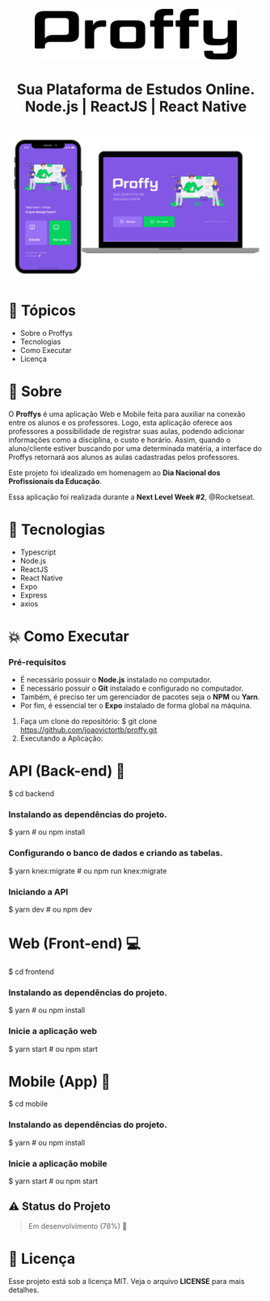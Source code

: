 
<p align="center">
  <img width="400" height="100" src="https://github.com/joaovictortb/Proffys/blob/main/assets/logo.svg">
</p>

<h1 align="center">Sua Plataforma de Estudos Online.<br>
  Node.js | ReactJS | React Native<h1>
  
  <p align="center">
  <img src="https://github.com/joaovictortb/Proffys/blob/main/assets/design.png">
</p>



 # :pencil: Tópicos
- Sobre o Proffys
- Tecnologias
- Como Executar
- Licença


#   🔖  Sobre
O **Proffys** é uma aplicação Web e Mobile feita para auxiliar na conexão entre os alunos e os professores. Logo, esta aplicação oferece aos professores a possibilidade de registrar suas aulas, podendo adicionar informações como a disciplina, o custo e horário. Assim, quando o aluno/cliente estiver buscando por uma determinada matéria, a interface do Proffys retornará aos alunos as aulas cadastradas pelos professores.

Este projeto foi idealizado em homenagem ao **Dia Nacional dos Profissionais da Educação**.

Essa aplicação foi realizada durante a **Next Level Week #2**, @Rocketseat.

# 🚀 Tecnologias
-	Typescript
-	Node.js
-	ReactJS
-	React Native
-	Expo
-	Express
-	axios


# 💥 Como Executar
### Pré-requisitos
-	É necessário possuir o **Node.js** instalado no computador.
-	É necessário possuir o **Git** instalado e configurado no computador.
-	Também, é preciso ter um gerenciador de pacotes seja o **NPM** ou **Yarn**.
-	Por fim, é essencial ter o **Expo** instalado de forma global na máquina.

1.	Faça um clone do repositório:
  	$ git clone https://github.com/joaovictortb/proffy.git
2.	Executando a Aplicação: 

  #  API (Back-end) :wrench:
  $ cd backend
  ### Instalando as dependências do projeto.
  $ yarn # ou npm install
  ### Configurando o banco de dados e criando as tabelas.
  $ yarn knex:migrate # ou npm run knex:migrate

  ### Iniciando a API
  $ yarn dev # ou npm dev

  #  Web (Front-end) :computer:
  $ cd frontend
  ### Instalando as dependências do projeto.
  $ yarn # ou npm install
  ### Inicie a aplicação web
  $ yarn start # ou npm start

  # Mobile (App) :iphone:
  $ cd mobile
  ### Instalando as dependências do projeto.
  $ yarn # ou npm install
  ### Inicie a aplicação mobile
  $ yarn start # ou npm start
 
   
   ## :warning: Status do Projeto

  >  Em desenvolvimento (78%)   🚧
  
  

# 📝 Licença
Esse projeto está sob a licença MIT. Veja o arquivo **LICENSE** para mais detalhes.


